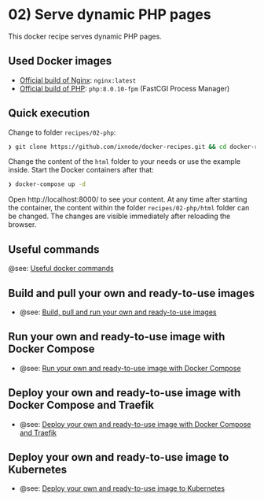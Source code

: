# 02) Serve dynamic PHP pages

This docker recipe serves dynamic PHP pages.

## Used Docker images

* [Official build of Nginx](https://hub.docker.com/_/nginx): `nginx:latest`
* [Official build of PHP](https://hub.docker.com/_/php): `php:8.0.10-fpm` (FastCGI Process Manager)

## Quick execution

Change to folder `recipes/02-php`:

```bash
❯ git clone https://github.com/ixnode/docker-recipes.git && cd docker-recipes/recipes/02-php
```

Change the content of the `html` folder to your needs or use the example inside. Start the Docker containers after that:

```bash
❯ docker-compose up -d
```

Open http://localhost:8000/ to see your content. At any time after starting the
container, the content within the folder `recipes/02-php/html` folder can be
changed. The changes are visible immediately after reloading the browser.

## Useful commands

@see: [Useful docker commands](../../docs/commands.md)

## Build and pull your own and ready-to-use images

* @see: [Build, pull and run your own and ready-to-use images](build/README.md)

## Run your own and ready-to-use image with Docker Compose

* @see: [Run your own and ready-to-use image with Docker Compose](build/docs/docker-compose.md)

## Deploy your own and ready-to-use image with Docker Compose and Traefik

* @see: [Deploy your own and ready-to-use image with Docker Compose and Traefik](build/docs/docker-compose.traefik.md)

## Deploy your own and ready-to-use image to Kubernetes

* @see: [Deploy your own and ready-to-use image to Kubernetes](build/docs/kubernetes.md)
